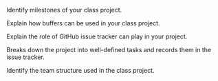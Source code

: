 <panel type="warning" header="`W9.8a` Can explain milestones :star::star:" no-close>
  <include src="../../book/projectPlanning/milestones/full.md" />
  <panel header=":dart: Evidence" expanded>

Identify milestones of your class project.

  </panel>
</panel>

<!-- ==================================================================================================== -->

<panel type="warning" header="`W9.8b` Can explain buffers :star::star:" no-close>
  <include src="../../book/projectPlanning/buffers/full.md" />
  <panel header=":dart: Evidence" expanded>

Explain how buffers can be used in your class project.

  </panel>
</panel>

<!-- ==================================================================================================== -->

<panel type="warning" header="`W9.8c` Can explain issue trackers :star::star:" no-close>
  <include src="../../book/projectPlanning/issueTrackers/full.md" />
  <panel header=":dart: Evidence" expanded>

Explain the role of GitHub issue tracker can play in your project.

  </panel>
</panel>

<!-- ==================================================================================================== -->

<panel type="info" header="`W9.8d` Can explain Work Breakdown Structures :star::star::star:" no-close>
  <include src="../../book/projectPlanning/workBreakdownStructure/full.md" />
<!-- TODO: add evidence -->
</panel>

<!-- ==================================================================================================== -->

<panel type="success" header="`W9.8e` Can explain GANTT charts :star::star::star::star:" no-close>
  <include src="../../book/projectPlanning/ganttCharts/full.md" />
<!-- TODO: add evidence -->
</panel>

<!-- ==================================================================================================== -->

<panel type="success" header="`W9.8f` Can explain PERT charts :star::star::star::star:" no-close>
  <include src="../../book/projectPlanning/pertCharts/full.md" />
  <panel header=":dart: Evidence" expanded>

Breaks down the project into well-defined tasks and records them in the issue tracker.

  </panel>
</panel>

<!-- ==================================================================================================== -->

<panel type="success" header="`W9.8g` Can explain common team structures :star::star::star::star:" no-close>
  <include src="../../book/teamwork/teamStructures/full.md" />
  <panel header=":dart: Evidence" expanded>

Identify the team structure used in the class project.

  </panel>
</panel>
